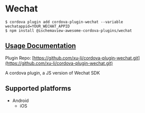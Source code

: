 # Wechat

```
$ cordova plugin add cordova-plugin-wechat --variable wechatappid=YOUR_WECHAT_APPID
$ npm install @ischemaview-awesome-cordova-plugins/wechat
```

## [Usage Documentation](https://danielsogl.gitbook.io/awesome-cordova-plugins/plugins/wechat/)

Plugin Repo: [https://github.com/xu-li/cordova-plugin-wechat.git](https://github.com/xu-li/cordova-plugin-wechat.git)

A cordova plugin, a JS version of Wechat SDK

## Supported platforms

- Android
  - iOS
  


